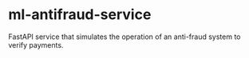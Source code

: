 # ml-antifraud-service
FastAPI service that simulates the operation of an anti-fraud system to verify payments.
